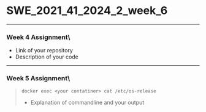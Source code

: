 # SWE_2021_41_2024_2_week_6
---
### Week 4 Assignment\
- Link of your repository
- Description of your code
---
### Week 5 Assignment\
> ```shell
> docker exec <your contatiner> cat /etc/os-release
> ```
> - Explanation of commandline and your output
